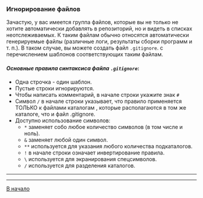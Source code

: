 ### __Игнорирование файлов__

Зачастую, у вас имеется группа файлов, которые вы не только не хотите автоматически добавлять в репозиторий, но и видеть в списках неотслеживаемых. К таким файлам обычно относятся автоматически генерируемые файлы (различные логи, результаты сборки программ и т. п.). В таком случае, вы можете создать файл `.gitignore`. с перечислением шаблонов соответствующих таким файлам.

#### _Основные правила синтаксиса файла `.gitignore`_:
- Одна строчка - один шаблон.
- Пустые строки игнорируются.
- Чтобы написать комментарий, в начале строки укажите знак `#`
- Символ `/` в начале строки указывает, что правило применяется ТОЛЬКО к файлами каталогам , которые располагаются в том же каталоге, что и файл .gitignore.
- Доступно использование символов:
  + `*` заменяет собо любое количество символов (в том числе и ноль).
  + `&` заменяет любой один символ.
  + `**` используется для указания любого количества подкаталогов.
  + `!` в начале строки означает инвертирование правила.
  + `\` используется для экранирования спецсимволов.
  + `/` используется для разделения каталогов.
  
---

---

[В начало](/readme.md)